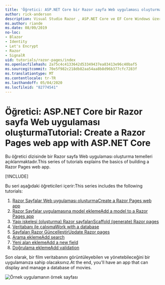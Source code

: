 ```yaml
---
title: 'Öğretici: ASP.NET Core bir Razor sayfa Web uygulaması oluşturma'
author: rick-anderson
description: Visual Studio Razor , ASP.NET Core ve EF Core Windows üzerinde bir sayfa Web uygulaması oluşturun.
ms.author: riande
ms.date: 08/09/2019
no-loc:
- Blazor
- Identity
- Let's Encrypt
- Razor
- SignalR
uid: tutorials/razor-pages/index
ms.openlocfilehash: 2a75c4c4133642d53349437ea83413e96c40baf5
ms.sourcegitcommit: 70e5f982c218db82aa54aa8b8d96b377cfc7283f
ms.translationtype: MT
ms.contentlocale: tr-TR
ms.lasthandoff: 05/04/2020
ms.locfileid: "82774541"
---
```

# <a name="tutorial-create-a-razor-pages-web-app-with-aspnet-core"></a><span data-ttu-id="88d5f-103">Öğretici: ASP.NET Core bir Razor sayfa Web uygulaması oluşturma</span><span class="sxs-lookup"><span data-stu-id="88d5f-103">Tutorial: Create a Razor Pages web app with ASP.NET Core</span></span>

<span data-ttu-id="88d5f-104">Bu öğretici dizisinde bir Razor sayfa Web uygulaması oluşturma temelleri açıklanmaktadır.</span><span class="sxs-lookup"><span data-stu-id="88d5f-104">This series of tutorials explains the basics of building a Razor Pages web app.</span></span> 

[!INCLUDE[](~/includes/advancedRP.md)]

<span data-ttu-id="88d5f-105">Bu seri aşağıdaki öğreticileri içerir:</span><span class="sxs-lookup"><span data-stu-id="88d5f-105">This series includes the following tutorials:</span></span>

1. <span data-ttu-id="88d5f-106">[Razor Sayfalar Web uygulaması oluşturma](xref:tutorials/razor-pages/razor-pages-start)</span><span class="sxs-lookup"><span data-stu-id="88d5f-106">[Create a Razor Pages web app](xref:tutorials/razor-pages/razor-pages-start)</span></span>
1. <span data-ttu-id="88d5f-107">[Razor Sayfalar uygulamasına model ekleme](xref:tutorials/razor-pages/model)</span><span class="sxs-lookup"><span data-stu-id="88d5f-107">[Add a model to a Razor Pages app](xref:tutorials/razor-pages/model)</span></span>
1. <span data-ttu-id="88d5f-108">[Yapı iskelesi (oluşturma) Razor sayfaları](xref:tutorials/razor-pages/page)</span><span class="sxs-lookup"><span data-stu-id="88d5f-108">[Scaffold (generate) Razor pages](xref:tutorials/razor-pages/page)</span></span>
1. [<span data-ttu-id="88d5f-109">Veritabanı ile çalışma</span><span class="sxs-lookup"><span data-stu-id="88d5f-109">Work with a database</span></span>](xref:tutorials/razor-pages/sql)
1. <span data-ttu-id="88d5f-110">[Sayfaları Razor Güncelleştir](xref:tutorials/razor-pages/da1)</span><span class="sxs-lookup"><span data-stu-id="88d5f-110">[Update Razor pages](xref:tutorials/razor-pages/da1)</span></span>
1. [<span data-ttu-id="88d5f-111">Arama ekleme</span><span class="sxs-lookup"><span data-stu-id="88d5f-111">Add search</span></span>](xref:tutorials/razor-pages/search)
1. [<span data-ttu-id="88d5f-112">Yeni alan ekleme</span><span class="sxs-lookup"><span data-stu-id="88d5f-112">Add a new field</span></span>](xref:tutorials/razor-pages/new-field)
1. [<span data-ttu-id="88d5f-113">Doğrulama ekleme</span><span class="sxs-lookup"><span data-stu-id="88d5f-113">Add validation</span></span>](xref:tutorials/razor-pages/validation)

<span data-ttu-id="88d5f-114">Son olarak, bir film veritabanını görüntüleyebilen ve yönetebileceğini bir uygulamanıza sahip olacaksınız.</span><span class="sxs-lookup"><span data-stu-id="88d5f-114">At the end, you'll have an app that can display and manage a database of movies.</span></span>

![Örnek uygulamanın örnek sayfası](index/_static/sample-page.png)
